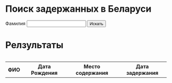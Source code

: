 <script src="https://code.jquery.com/jquery-3.2.1.min.js"></script>
<script src="js/demo.js"></script>
<style>
table {
  width: 100%;
}
th {
  height: 30px;
}
td {
  height: 20px;
}
</style>
# Поиск задержанных в Беларуси
 
<form id="target">
  <label>Фамилия</label>
  <input id="surname" type="text">
  <button id="search_submit" type="button">Искать</button>
</form>

# Релзультаты
<div style="overflow-x:auto">
    <table id="result">
    <tr>
        <th>ФИО</th>
        <th>Дата Рождения</th>
        <th>Место содержания</th>
        <th>Дата задержания</th>
    </tr>
    </table>
    
</div>